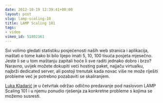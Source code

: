 ```yaml
---
date: 2012-10-19 12:39:41+00:00
layout: post
slug: lamp-scaling-10
title: LAMP Scaling 101
tags:
- video
vimeo_id: 51802161
---
```


Svi volimo gledati statistiku posjećenosti naših web stranica i aplikacija,
maštati o tome kako bi bilo lijepo imati 5, 10, 100 tisuća posjeta mjesečno.
Jeste li se u tom maštanju zapitali hoće li sve raditi jednako dobro i brzo?
Naravno, uvijek možete dokupiti veći hosting paket, najjaču virtualku, najbrži
dedicated server, ali postoji trenutak kada novac više ne može riješiti probleme
već je potrebno pozabaviti se skaliranjem.

[Luka Kladarić](https://twitter.com/allixsenos) je u četvrtak održao odlično
predavanje pod naslovom LAMP Scaling 101 i u njemu ponudio rješenja za
konkretne probleme s kojima se možemo susresti.
